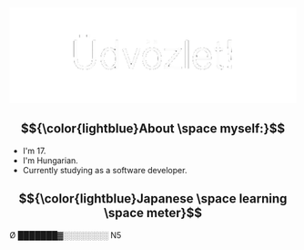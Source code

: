 <p align="center"><img src="media/udvozlet-nh.gif"></p>

## $${\color{lightblue}About \space myself:}$$
- I'm 17.
- I'm Hungarian.
- Currently studying as a software developer.

## $${\color{lightblue}Japanese \space learning \space meter}$$
Ø ███████▓░️░️░️░️░️░️░️░️ N5
